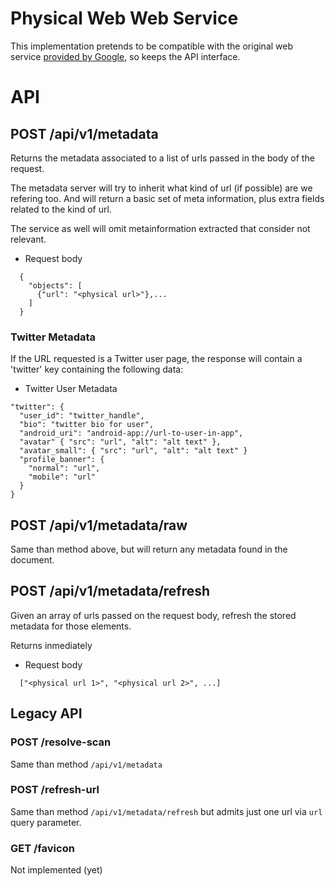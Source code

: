 # Physical Web Web Service
This implementation pretends to be compatible with the original web service [provided by Google](https://github.com/google/physical-web/tree/master/web-service), so keeps the API interface.

# API

## POST /api/v1/metadata
Returns the metadata associated to a list of urls passed in the body of the request.

The metadata server will try to inherit what kind of url (if possible) are we refering too. And will return a basic set of meta information, plus extra fields related to the kind of url.

The service as well will omit metainformation extracted that consider not relevant.

+ Request body
```
  {
    "objects": [
      {"url": "<physical url>"},...
    ]
  }
```

### Twitter Metadata

If the URL requested is a Twitter user page, the response will contain a
'twitter' key containing the following data:

+ Twitter User Metadata
```
"twitter": {
  "user_id": "twitter_handle",
  "bio": "twitter bio for user",
  "android_uri": "android-app://url-to-user-in-app",
  "avatar" { "src": "url", "alt": "alt text" },
  "avatar_small": { "src": "url", "alt": "alt text" }
  "profile_banner": {
    "normal": "url",
    "mobile": "url"
  }
}
```

## POST /api/v1/metadata/raw
Same than method above, but will return any metadata found in the document.

## POST /api/v1/metadata/refresh
Given an array of urls passed on the request body, refresh the stored metadata for those elements.

Returns inmediately

+ Request body
```
  ["<physical url 1>", "<physical url 2>", ...]
```

## Legacy API

### POST /resolve-scan
Same than method `/api/v1/metadata`

### POST /refresh-url
Same than method `/api/v1/metadata/refresh` but admits just one url via `url` query parameter.

### GET /favicon
Not implemented (yet)
